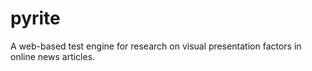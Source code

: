 # pyrite
A web-based test engine for research on visual presentation factors in online news articles.

